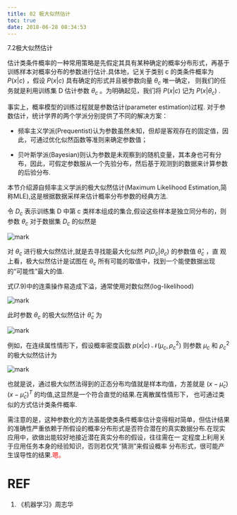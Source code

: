 ```yaml
---
title: 02 极大似然估计
toc: true
date: 2018-06-28 08:34:53
---
```



7.2极大似然估计

估计类条件概率的一种常用策略是先假定其具有某种确定的概率分布形式，再基于训练样本对概率分布的参数进行估计.具体地，记关于类别 c 的类条件概率为 $P(x|c)$ ，假设 $P(x|c)$ 具有确定的形式并且被参数向量 $\theta_c$ 唯一确定， 则我们的任务就是利用训练集 D 估计参数 $\theta_c$ 。为明确起见，我们将 $P(x|c)$ 记为 $P(x|\theta_c)$ .


事实上，概率模型的训练过程就是参数估计(parameter estimation)过程. 对于参数估计，统计学界的两个学派分别提供了不同的解决方案：

- 频率主义学派(Prequentist)认为参数虽然未知，但却是客观存在的固定值，因此，可通过优化似然函数等准则来确定参数值；

- 贝叶斯学派(Bayesian)则认为参数是未观察到的随机变量，其本身也可有分布，因此，可假定参数服从一个先验分布，然后基于观测到的数据来计算参数的后验分布.

本节介绍源自频率主义学派的极大似然估计(Maximum Likelihood Estimation,简称MLE),这是根据数据采样来估计概率分布参数的经典方法.

令 $D_c$ 表示训练集 D 中第 c 类样本组成的集合,假设这些样本是独立同分布的，则参数 $\theta_c$ 对于数据集 $D_c$ 的似然是

![mark](http://pacdb2bfr.bkt.clouddn.com/blog/image/180628/6JbDJg7cAE.png?imageslim)

对 $\theta_c$ 进行极大似然估计,就是去寻找能最大化似然 $P(D_c|\theta_c)$ 的参数值 $\hat{\theta}_c$ ，直 观上看，极大似然估计是试图在 $\theta_c$ 所有可能的取值中，找到一个能使数据出现的“可能性”最大的值.

式(7.9)中的连乘操作易造成下溢，通常使用对数似然(log-likelihood)

![mark](http://pacdb2bfr.bkt.clouddn.com/blog/image/180628/5kibJale1D.png?imageslim)

此时参数 $\theta_c$ 的极大似然估计 $\hat{\theta}_c$ 为

![mark](http://pacdb2bfr.bkt.clouddn.com/blog/image/180628/mLAE1hcfcI.png?imageslim)


例如，在连续属性情形下，假设概率密度函数 $p(x|c)~\mathcal{N}(\mu_c,\rho_c^2)$ 则参数  $\mu_c$ 和 $\rho_c^2$ 的极大似然估计为

![mark](http://pacdb2bfr.bkt.clouddn.com/blog/image/180628/Cj4g8mF7Ji.png?imageslim)

也就是说，通过极大似然法得到的正态分布均值就是样本均值，方差就是 $(x-\hat{\mu}_c)(x-\hat{\mu}_c)^T$  的均值,这显然是一个符合直觉的结果.在离散属性情形下， 也可通过类似的方式估计类条件概率.

需注意的是，这种参数化的方法虽能使类条件概率估计变得相对简单，但估计结果的准确性严重依赖于所假设的概率分布形式是否符合潜在的真实数据分布.在现实应用中，欲做出能较好地接近潜在真实分布的假设，往往需在一 定程度上利用关于应用任务本身的经验知识，否则若仅凭“猜测”来假设概率 分布形式，很可能产生误导性的结果.<span style="color:red;">嗯。</span>



# REF

1. 《机器学习》周志华
